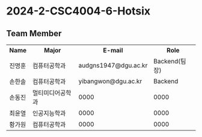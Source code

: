 # 2024-2-CSC4004-6-Hotsix




<h2><i class="fa-solid fa-person"></i>Team Member</h2>
<table>
  <tr>
    <th scope=col>Name</th>
    <th scope=col>Major</th>
    <th scope=col>E-mail</th>
    <th scope=col>Role</th>
  </tr>
  <tr>
    <td>진명훈</td>
    <td>컴퓨터공학과</td>
    <td>audgns1947@dgu.ac.kr</td>
    <td>Backend(팀장)</td>
  </tr>
  <tr>
    <td>손한솔</td>
    <td>컴퓨터공학과</td>
    <td>yibangwon@dgu.ac.kr</td>
    <td>Backend</td>
  </tr>
  <tr>
    <td>손동진</td>
    <td>멀티미디어공학과</td>
    <td>0000</td>
    <td>0000</td>
  </tr>
  <tr>
    <td>최윤열</td>
    <td>인공지능학과</td>
    <td>0000</td>
    <td>0000</td>
  </tr>
  <tr>
    <td>황가원</td>
    <td>컴퓨터공학과</td>
    <td>0000</td>
    <td>0000</td>
  </tr>
</table>





